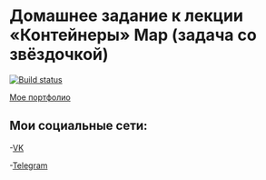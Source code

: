 # Домашнее задание к лекции «Контейнеры» Map (задача со звёздочкой)

[![Build status](https://ci.appveyor.com/api/projects/status/hou34mqwkwwwano2?svg=true)](https://ci.appveyor.com/project/Kiraradi/ajs-task-8-3-by-kiraradi)

[Мое портфолио](https://kiraradi.github.io/Portfolio/)

## Мои социальные сети:
-[VK](https://vk.com/thedomino2)

-[Telegram](https://t.me/Kiraradi)
